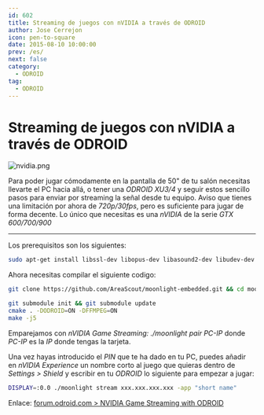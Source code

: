 ```yaml
---
id: 602
title: Streaming de juegos con nVIDIA a través de ODROID
author: Jose Cerrejon
icon: pen-to-square
date: 2015-08-10 10:00:00
prev: /es/
next: false
category:
  - ODROID
tag:
  - ODROID
---
```


# Streaming de juegos con nVIDIA a través de ODROID

![nvidia.png](/images/2015/08/nvidia.png)

Para poder jugar cómodamente en la pantalla de 50" de tu salón necesitas llevarte el PC hacia allá, o tener una *ODROID XU3/4* y seguir estos sencillo pasos para enviar por streaming la señal desde tu equipo. Aviso que tienes una limitación por ahora de *720p/30fps*, pero es suficiente para jugar de forma decente. Lo único que necesitas es una *nVIDIA* de la serie *GTX 600/700/900*

- - -
Los prerequisitos son los siguientes:

```bash
sudo apt-get install libssl-dev libopus-dev libasound2-dev libudev-dev libavahi-client-dev libcurl4-openssl-dev libevdev-dev libavcodec-ffmpeg-dev libavutil-ffmpeg-dev libswscale-ffmpeg-dev
```

Ahora necesitas compilar el siguiente codigo:

```bash
git clone https://github.com/AreaScout/moonlight-embedded.git && cd moonlight-embedded

git submodule init && git submodule update
cmake . -DODROID=ON -DFFMPEG=ON
make -j5
```

Emparejamos con *nVIDIA Game Streaming: ./moonlight pair PC-IP* donde *PC-IP* es la *IP* donde tengas la tarjeta.

Una vez hayas introducido el *PIN* que te ha dado en tu PC, puedes añadir en *nVIDIA Experience* un nombre corto al juego que quieras dentro de *Settings > Shield* y escribir en tu *ODROID* lo siguiente para empezar a jugar:

```bash
DISPLAY=:0.0 ./moonlight stream xxx.xxx.xxx.xxx -app "short name"
```

Enlace: [forum.odroid.com > NVIDIA Game Streaming with ODROID](http://forum.odroid.com/viewtopic.php?f=91&t=15456)